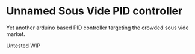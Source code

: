 # Unnamed Sous Vide PID controller

Yet another arduino based PID controller targeting the crowded sous vide market.

Untested WIP
